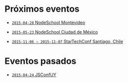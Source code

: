 # Próximos eventos

- [`2015-04-28` NodeSchool Montevideo](https://ti.to/sophilabs/nodeschool-28th-april-2015)

- [`2015-05-23` NodeSchool Ciudad de México](http://www.meetup.com/ChelaJS/events/222073841/)

- [`2015-11-06 ~ 2015-11-07` StarTechConf Santiago, Chile](http://www.startechconf.com/)

# Eventos pasados

- [`2015-04-24` JSConfUY](https://jsconf.uy)

